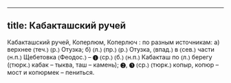 
---
title: Кабакташский ручей
---
Кабакташский ручей, Коперлюм, Коперлюч
: по разным источникам: а) верхнее ⦅теч.⦆ ⦅р.⦆ Отузка; б) ⦅л.⦆ ⦅пр.⦆ ⦅р.⦆ Отузка, ⦅впад.⦆ в ⦅сев.⦆ части ⦅н.п.⦆ Щебетовка ⦅Феодос.⦆ – ❶ ⦅ср.⦆ ⦅б.⦆ ⦅н.п.⦆ Кабакташ по ⦅л.⦆ берегу (⦅тюрк.⦆ кабак – тыква, таш – камень); ❷, ❸ ⦅ср.⦆ ⦅тюрк.⦆ копыр, копюр – мост и копюрмек – пениться.
